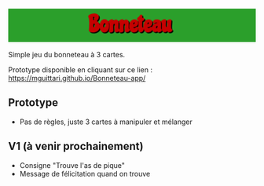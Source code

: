 ![Bonneteau](./public/Readme-pictures/Banner.png)

Simple jeu du bonneteau à 3 cartes.

Prototype disponible en cliquant sur ce lien : https://mguittari.github.io/Bonneteau-app/

## Prototype
- Pas de règles, juste 3 cartes à manipuler et mélanger

## V1 (à venir prochainement)
- Consigne "Trouve l'as de pique"
- Message de félicitation quand on trouve


